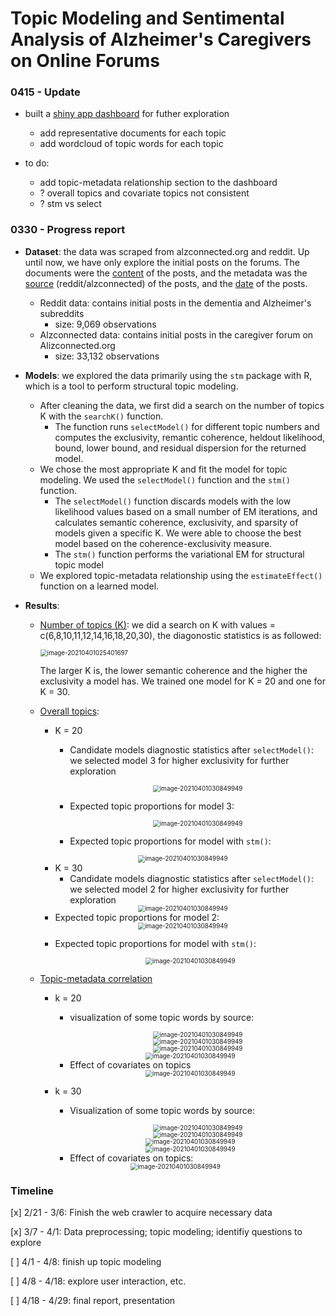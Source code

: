 

# Topic Modeling and Sentimental Analysis of Alzheimer's Caregivers on Online Forums

### 0415 - Update

- built a [shiny app dashboard](https://carol-cheng-98.shinyapps.io/alzheimers-topic-modeling/) for futher exploration
  - add representative documents for each topic
  - add wordcloud of topic words for each topic

- to do: 
  - add topic-metadata relationship section to the dashboard
  - ? overall topics and covariate topics not consistent
  - ? stm vs select

### 0330 - Progress report

- **Dataset**: the data was scraped from alzconnected.org and reddit. Up until now, we have only explore the initial posts on the forums. The documents were the <u>content</u> of the posts, and the metadata was the <u>source</u> (reddit/alzconnected) of the posts, and the <u>date</u> of the posts.

  - Reddit data: contains initial posts in the dementia and Alzheimer's subreddits
    - size: 9,069 observations
  - Alzconnected data: contains initial posts in the caregiver forum on Alizconnected.org
    - size: 33,132 observations

- **Models**: we explored the data primarily using the `stm` package with R, which is a tool to perform structural topic modeling. 

  - After cleaning the data, we first did a search on the number of topics K with the `searchK()` function.
    - The function runs `selectModel()` for different topic numbers and computes the exclusivity, remantic coherence, heldout likelihood, bound, lower bound, and residual dispersion for the returned model.
  - We chose the most appropriate K and fit the model for topic modeling. We used the `selectModel()` function and the `stm()` function.
    - The `selectModel()` function discards models with the low likelihood values based on a small number of EM iterations, and calculates semantic coherence, exclusivity, and sparsity of models given a specific K. We were able to choose the best model based on the coherence-exclusivity measure.
    - The `stm()` function performs the variational EM for structural topic model
  - We explored topic-metadata relationship using the `estimateEffect()` function on a learned model.

- **Results**: 

  - <u>Number of topics (K)</u>: we did a search on K with values = c(6,8,10,11,12,14,16,18,20,30), the diagonostic statistics is as followed:

    <img src="topic-modeling/plots/searchk-with-exclus-0330.png" alt="image-20210401025401697" style="zoom:70%;" />

    The larger K is, the lower semantic coherence and the higher the exclusivity a model has. We trained one model for K = 20 and one for K = 30.

  - <u>Overall topics</u>:

    - K = 20

      - Candidate models diagnostic statistics after `selectModel()`: we selected model 3 for higher exclusivity for further exploration

        <Center><img src="topic-modeling/plots/modelselect-20-0330.png" alt="image-20210401030849949" style="zoom:70%;" /></Center>	

      - Expected topic proportions for model 3:

        <Center><img src="topic-modeling/plots/topic-selectmodel2-20-0330.png" alt="image-20210401030849949" style="zoom:70%;" /></Center>	

      - Expected topic proportions for model with `stm()`:

    <Center><img src="topic-modeling/plots/topic-stm-20-0330.png" alt="image-20210401030849949" style="zoom:70%;" /></Center>	

    - K = 30
      - Candidate models diagnostic statistics after `selectModel()`: we selected model 2 for higher exclusivity for further exploration

    <Center><img src="topic-modeling/plots/modelselect-30-0330.png" alt="image-20210401030849949" style="zoom:70%;" /></Center>	

    - Expected topic proportions for model 2:

    <Center><img src="topic-modeling/plots/topic-stm-30-0330.png" alt="image-20210401030849949" style="zoom:70%;" /></Center>	

    - Expected topic proportions for model with `stm()`:

      <Center><img src="topic-modeling/plots/topic-stm-30-0330.png" alt="image-20210401030849949" style="zoom:70%;" /></Center>	

  - <u>Topic-metadata correlation</u>

    - k = 20

      - visualization of some topic words by source:

        <Center><img src="topic-modeling/plots/20-t7.png" alt="image-20210401030849949" style="zoom:70%;" /></Center>	 

        <Center><img src="topic-modeling/plots/20-t10.png" alt="image-20210401030849949" style="zoom:70%;" /></Center>	 

        <Center><img src="topic-modeling/plots/20-t11.png" alt="image-20210401030849949" style="zoom:70%;" /></Center>	 

      <Center><img src="topic-modeling/plots/20-t14.png" alt="image-20210401030849949" style="zoom:70%;" /></Center>	 

      - Effect of covariates on topics

      <Center><img src="topic-modeling/plots/covariate-20-0330.png" alt="image-20210401030849949" style="zoom:70%;" /></Center>	

    - k = 30

      - Visualization of some topic words by source:

        <Center><img src="topic-modeling/plots/30-t1.png" alt="image-20210401030849949" style="zoom:70%;" /></Center>	 
  
        <Center><img src="topic-modeling/plots/30-t20.png" alt="image-20210401030849949" style="zoom:70%;" /></Center>	 
  
      <Center><img src="topic-modeling/plots/30-t25.png" alt="image-20210401030849949" style="zoom:70%;" /></Center>	 
      
      <Center><img src="topic-modeling/plots/30-t26.png" alt="image-20210401030849949" style="zoom:70%;" /></Center>	 
      
      - Effect of covariates on topics:
  
  <Center><img src="topic-modeling/plots/covariate2-30-0330.png" alt="image-20210401030849949" style="zoom:70%;" /></Center>	
  
  

### Timeline

[x] 2/21 - 3/6: Finish the web crawler to acquire necessary data

[x] 3/7 - 4/1: Data preprocessing; topic modeling; identifiy questions to explore

[ ] 4/1 - 4/8: finish up topic modeling

[ ] 4/8 - 4/18: explore user interaction, etc.

[ ] 4/18 - 4/29: final report, presentation

